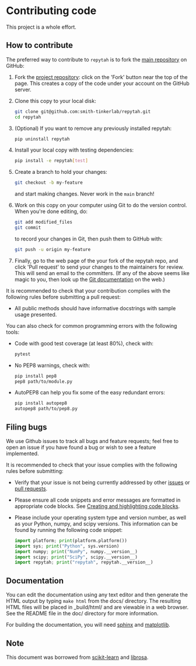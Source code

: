 
# Contributing code

This project is a whole effort.

## How to contribute

The preferred way to contribute to `repytah` is to fork the [main repository](https://github.com/smith-tinkerlab/repytah) on GitHub:

1. Fork the [project repository](https://github.com/smith-tinkerlab/repytah):
   click on the 'Fork' button near the top of the page. This creates
   a copy of the code under your account on the GitHub server.

2. Clone this copy to your local disk:

   ```bash
   git clone git@github.com:smith-tinkerlab/repytah.git
   cd repytah 
   ```

3. (Optional) If you want to remove any previously installed repytah:

   ```bash
   pip uninstall repytah
   ```

4. Install your local copy with testing dependencies:

   ```bash
   pip install -e repytah[test]
   ```

5. Create a branch to hold your changes:

   ```bash
   git checkout -b my-feature
   ```

   and start making changes. Never work in the `main` branch!

6. Work on this copy on your computer using Git to do the version
   control. When you're done editing, do:

   ```bash
   git add modified_files
   git commit
   ```

   to record your changes in Git, then push them to GitHub with:

   ```bash
   git push -u origin my-feature
   ```

7. Finally, go to the web page of the your fork of the repytah repo, and click 'Pull request' to send your changes to the maintainers for review. This will send an email to the committers. (If any of the above seems like magic to you, then look up the [Git documentation](http://git-scm.com/documentation) on the web.)

It is recommended to check that your contribution complies with the
following rules before submitting a pull request:

- All public methods should have informative docstrings with sample
   usage presented.

You can also check for common programming errors with the following
tools:

- Code with good test coverage (at least 80%), check with:

   ```bash
   pytest
   ```

- No PEP8 warnings, check with:

   ```bash
   pip install pep8
   pep8 path/to/module.py
   ```

- AutoPEP8 can help you fix some of the easy redundant errors:

   ```bash
   pip install autopep8
   autopep8 path/to/pep8.py
   ```

## Filing bugs

We use Github issues to track all bugs and feature requests; feel free to
open an issue if you have found a bug or wish to see a feature implemented.

It is recommended to check that your issue complies with the
following rules before submitting:

- Verify that your issue is not being currently addressed by other
   [issues](https://github.com/smith-tinkerlab/repytah/issues)
   or [pull requests](https://github.com/smith-tinkerlab/repytah/pulls).

- Please ensure all code snippets and error messages are formatted in
   appropriate code blocks.
   See [Creating and highlighting code blocks](https://help.github.com/articles/creating-and-highlighting-code-blocks).

- Please include your operating system type and version number, as well
   as your Python, numpy, and scipy versions. This information
   can be found by running the following code snippet:

  ```python
  import platform; print(platform.platform())
  import sys; print("Python", sys.version)
  import numpy; print("NumPy", numpy.__version__)
  import scipy; print("SciPy", scipy.__version__)
  import repytah; print("repytah", repytah.__version__)
  ```

## Documentation

You can edit the documentation using any text editor and then generate
the HTML output by typing ``make html`` from the docs/ directory.
The resulting HTML files will be placed in _build/html/ and are viewable
in a web browser. See the README file in the doc/ directory for more information.

For building the documentation, you will need
[sphinx](https://www.sphinx-doc.org/) and
[matplotlib](https://matplotlib.org/stable/index.html).

## Note

This document was borrowed from [scikit-learn](http://scikit-learn.org/) and [librosa](https://github.com/librosa/librosa).
